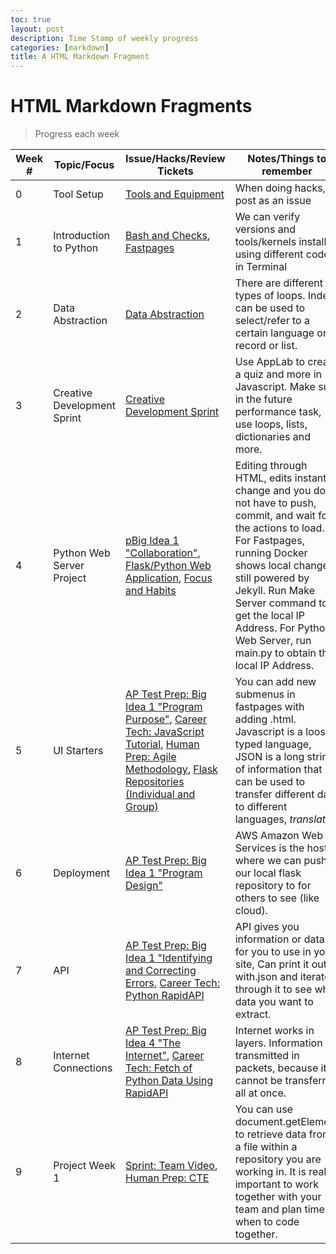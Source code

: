 ```yaml
---
toc: true
layout: post
description: Time Stamp of weekly progress
categories: [markdown]
title: A HTML Markdown Fragment
---
```

# HTML Markdown Fragments
> Progress each week

| Week # | Topic/Focus | Issue/Hacks/Review Tickets | Notes/Things to remember |
|-|-|-|-|
| 0 | Tool Setup | [Tools and Equipment](https://github.com/jesa06/andafp/issues/5#issue-1354867366) | When doing hacks, post as an issue |
| 1 | Introduction to Python | [Bash and Checks](https://github.com/jesa06/andafp/issues/2#issue-1353266162), [Fastpages](https://github.com/jesa06/andafpissues/3#issue-1353457506) | We can verify versions and tools/kernels installed using different codes in Terminal |
| 2 | Data Abstraction | [Data Abstraction](https://github.com/nighthawkcoders/APCSP/issues/22#issuecomment-1237671401) | There are different types of loops. Index can be used to select/refer to a certain language or record or list. |
| 3 | Creative Development Sprint | [Creative Development Sprint](https://github.com/jesa06/andafp/issues/9) | Use AppLab to create a quiz and more in Javascript. Make sure in the future performance task, use loops, lists, dictionaries and more. |
| 4 | Python Web Server Project | [pBig Idea 1 "Collaboration"](https://jesa06.github.io/andafp/markdown/2022/09/13/1.1CollaborationNotes.html), [Flask/Python Web Application](https://www.youtube.com/watch?v=jzB7waKs60o), [Focus and Habits](https://jesa06.github.io/andafp/_pages/04_PsychologyandtheGoodLife.html) | Editing through HTML, edits instantly change and you do not have to push, commit, and wait for the actions to load. For Fastpages, running Docker shows local changes, still powered by Jekyll. Run Make Server command to get the local IP Address. For Python Web Server, run main.py to obtain the local IP Address. |
| 5 | UI Starters | [AP Test Prep: Big Idea 1 "Program Purpose"](https://jesa06.github.io/andafp/markdown/2022/09/20/1.2ProgramFunctionandPurposeNotes.html), [Career Tech: JavaScript Tutorial](https://jesa06.github.io/andafp/HTMLJSTable/), [Human Prep: Agile Methodology](https://jesa06.github.io/andafp/markdown/2022/09/25/AgileMethodology.html), [Flask Repositories (Individual and Group)](https://github.com/jesa06/andafp/issues/10) | You can add new submenus in fastpages with adding .html. Javascript is a loose typed language, JSON is a long string of information that can be used to transfer different data to different languages, *translate*. |
| 6 | Deployment| [AP Test Prep: Big Idea 1 "Program Design" ](https://jesa06.github.io/andafp/markdown/2022/09/27/1.3ProgramDesignandDevelopment.html) | AWS Amazon Web Services is the host where we can push our local flask repository to for others to see (like cloud). | 
| 7 | API | [AP Test Prep: Big Idea 1 "Identifying and Correcting Errors](https://jesa06.github.io/andafp/collegeboard/error), [Career Tech: Python RapidAPI](https://jesa06.github.io/andafp/techtalk/rapidapi) | API gives you information or data for you to use in your site, Can print it out with.json and iterate through it to see what data you want to extract. |
| 8 | Internet Connections | [AP Test Prep: Big Idea 4 "The Internet"](https://jesa06.github.io/andafp/markdown/2022/10/18/4.1Internet.html), [Career Tech: Fetch of Python Data Using RapidAPI](https://jesa06.github.io/andafp/api/overview) | Internet works in layers. Information is transmitted in packets, because it cannot be transferred all at once. |
| 9 | Project Week 1 | [Sprint: Team Video](https://drive.google.com/file/d/1tdkl35-OVD2tKIHRwidY_7L0JRv1R8i-/view?usp=sharing), [Human Prep: CTE](https://jesa06.github.io/andafp/markdown/2022/10/25/CTE.html) | You can use document.getElement to retrieve data from a file within a repository you are working in. It is really important to work together with your team and plan times when to code together. |